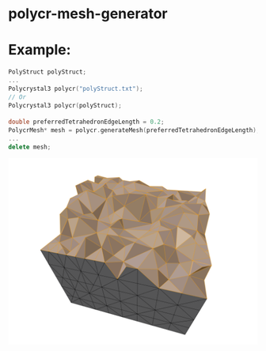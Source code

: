 # polycr-mesh-generator
# Example:
```c++
PolyStruct polyStruct;
...
Polycrystal3 polycr("polyStruct.txt");
// Or
Polycrystal3 polycr(polyStruct);

double preferredTetrahedronEdgeLength = 0.2;
PolycrMesh* mesh = polycr.generateMesh(preferredTetrahedronEdgeLength);
...
delete mesh;
```
![Cube triangulation](https://github.com/Tokarevart/PolycrystalTriangulation/blob/master/images/shell_triang_3d_7.png)

